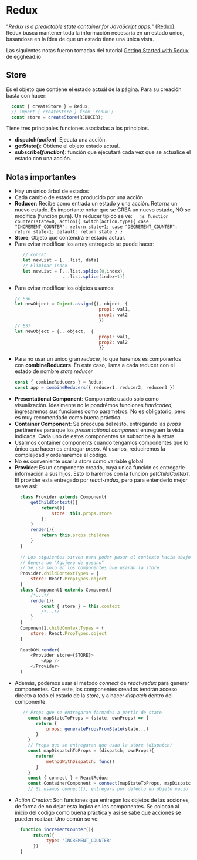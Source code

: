 # Redux
"*Redux is a predictable state container for JavaScript apps.*" ([Redux](http://redux.js.org/)).
Redux busca mantener toda la información necesaria en un estado unico, basandose en la ídea de que un estado tiene una única vista.

Las siguientes notas fueron tomadas del tutorial [Getting Started with Redux](https://egghead.io/courses/getting-started-with-redux) de egghead.io

## Store
Es el objeto que contiene el estado actuál de la página.
Para su creación basta con hacer:
```js
  const { createStore } = Redux;
  // import { createStore } from 'redux';
  const store = createStore(REDUCER);
```
Tiene tres principales funciones asociadas a los principios.
- **dispatch(*action*)**: Ejecuta una acción.
- **getState()**: Obtiene el objeto estado actual.
- **subscribe(*function*)**:  función que ejecutará cada vez que se actualice el estado con una acción.

## Notas importantes
- Hay un único árbol de estados
- Cada cambio de estado es producido por una acción
- **Reducer**: Recibe como entrada un estado y una acción. Retorna un nuevo estado. Es importante notar que se CREA un nuevo estado, NO se modifica (función pura). Un reducer tipico se ve:
     ```js
     function counter(state=0, action){
          switch(action.type){
               case "INCREMENT_COUNTER":
                    return state+1;
               case "DECREMENT_COUNTER":
                    return state-1;
               default:
                    return state
          }
     }
     ```
- **Store**: Objeto que contendrá el estado actual.
-  Para evitar modificar los array entregado se puede hacer: 
     ```js
        // concat
        let newList = [...list, data]
        // Eliminar index
        let newList = [...list.splice(0,index), 
                       ...list.splice(index+1)]
    ```
- Para evitar modificar los objetos usamos:
    ```js
    // ES6
    let newObject = Object.assign({}, object, {
                                    prop1: val1, 
                                    prop2: val2
                                    })
    // ES7
    let newObject = {...object,  {
                                    prop1: val1, 
                                    prop2: val2
                                    }}
    ```
- Para no usar un unico gran *reducer*, lo que haremos es componerlos con **combineReducers**. En este caso, llama a cada reducer con el estado de nombre *state.reducer*
    ```js
    const { combineReducers } = Redux;
    const app = combineReducers({ reducer1, reducer2, reducer3 })
    ```
- **Presentational Component**: Componente usado solo como visualización. Idealmente no le pondrémos funciones *hardcoded*, ingresaremos sus funciones como parametros. No es obligatorio, pero es muy recomendado como buena práctica.
- **Container Component**: Se preocupa del resto, entregando las *props* pertinentes para que los *presentational component* entreguen la vista indicada. Cada uno de estos componentes se subscribe a la *store*
- Usarmos container components cuando tengamos componentes que lo único que hacen es entregar *props*. Al usarlos, reduciremos la complejidad y ordenaremos el código.
- No es conveniente usar la *store* como variable global.
- **Provider**: Es un componente creado, cuya unica función es entregarle información a sus hijos. Esto lo harémos con la función *getChildContext*. El provider esta entregado por *react-redux*, pero para entenderlo mejor se ve así:
  ```js
    class Provider extends Component{
        getChildContext(){
            return(){
                store: this.props.store
            };
        }
        render(){
            return this.props.children
        }
    }
    
    // Los siguientes sirven para poder pasar el contexto hacia abajo en el árbol
    // Genera un "Agujero de gusano"
    // Se usa solo en los componentes que usaran la store
    Provider.childContextTypes = {
        store: React.PropTypes.object
    }
    class Component1 extends Component{
        /*...*/
        render(){
            const { store } = this.context
            /*...*/
        }
    }
    Component1.childContextTypes = {
        store: React.PropTypes.object
    }
    
    ReatDOM.render(
        <Provider store={STORE}>
            <App />
        </Provider>
    )
  ```
- Además, podemos usar el metodo *connect* de *react-redux* para generar componentes. Con este, los componentes creados tendrán acceso directo a todo el estado de la *store*, y a hacer *dispatch* dentro del componente.
  ```js
     // Props que se entregaran formadas a partir de state
       const mapStateToProps = (state, ownProps) => {
          return {
              props: generatePropsFromState(state...)
          }
       }
       // Props que se entregaran que usan la store (dispatch)
       const mapDispatchToProps = (dispatch, ownProps){
          return{
              methodWithDispatch: func()
          }
       }
       const { connect } = ReactRedux;
       const ContainerComponent = connect(mapStateToProps, mapDispatchToProps)(PresentationalComponent)
       // Si usamos connect(), entregara por defecto un objeto vacio para los de estado y dispatch como función.
  ```
- *Action Creator*: Son funciones que entregan los objetos de las acciones, de forma de no dejar esta logica en los componentes. Se colocan al inicio del codigo como buena práctica y así se sabe que acciones se pueden realizar. Uno común se ve:
   ```js
     function incrementCounter(){
          return({
               type: "INCREMENT_COUNTER"
          })
     }
   ```

